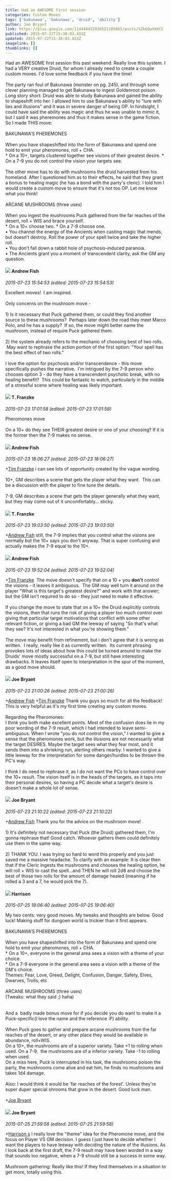 ```yaml
---
title: Had an AWESOME first session
categories: Custom Moves
tags: ['bakunawa', 'bakunawa', 'druid', 'ability']
author: Joe Bryant
link: https://plus.google.com/114448452930521105065/posts/SZk6QwVmXCC
published: 2015-07-22T15:38:03.433Z
updated: 2015-07-22T15:38:03.433Z
imagelink: []
thumblinks: []
---
```


Had an AWESOME first session this past weekend. Really love this system. I had a VERY creative Druid, for whom I already need to create a couple custom moves. I&#39;d love some feedback if you have the time!<br /><br />The party ran foul of Bakunawa (monster on pg. 245), and through some clever planning managed to get Bakunawa to ingest Goldenroot poison. Long story short: Druid was able to study Bakunawa and gained the ability to shapeshift into her. I allowed him to use Bakunawa&#39;s ability to &quot;lure with lies and illusions&quot; and it was in severe danger of being OP. In hindsight, I could have said the ability was magic and thus he was unable to mimic it, but I said it was pheremones and thus it makes sense in the game fiction. So I made THIS move:<br /><br />BAKUNAWA’S PHEREMONES<br /><br />When you have shapeshifted into the form of Bakunawa and spend one hold to emit your pheromones, roll + CHA.<br />* On a 10+, targets clustered together see visions of their greatest desire. * On a 7-9 you do not control the vision your targets see.<br /><br />The other move has to do with mushrooms the druid harvested from his homeland. After I questioned him as to their effects, he said that they grant a bonus to healing magic (he has a bond with the party&#39;s cleric). I told him I would create a custom move to ensure that it&#39;s not too OP. Let me know what you think!<br /><br />ARCANE MUSHROOMS (three uses)<br /><br />When you ingest the mushrooms Puck gathered from the far reaches of the desert, roll + WIS and brace yourself.<br />* On a 10+ choose two. * On a 7-9 choose one. <br />•	You channel the energy of the Ancients when casting magic that mends, but doesn’t destroy. Roll the power of your spell twice and take the higher roll.<br />•	You don’t fall down a rabbit hole of psychosis-induced paranoia.<br />•	The Ancients grant you a moment of transcendent clarity, ask the GM any question. 
<div id='comment z13kvloy0rf1wluws04ccxgyknrdjjzzis00k'>
  <h4><img src='{{site.baseurl}}//images/avatars/109840962456887986459_photo.jpg'> Andrew Fish</h4>
      <p><cite>2015-07-23 15:54:53 (edited: 2015-07-23 15:54:53)</cite></p>
        <p>Excellent moves!  I am inspired.<br /><br />Only concerns on the mushroom move -<br /><br />1) Is it necessary that Puck gathered them, or could they find another source to these mushrooms?  Perhaps later down the road they meet Marco Polo, and he has a supply?  If so, the move might better name the mushroom, instead of require Puck gathered them.<br /><br />2) the system already refers to the mechanic of choosing best of two rolls.  May want to rephrase the action portion of the first option: &quot;Your spell has the best effect of two rolls.&quot;<br /><br />I love the option for psychosis and/or transcendence - this move specifically pushes the narrative.  I&#39;m intrigued by the 7-9 person who chooses option 3 - do they have a transcendent psychotic break, with no healing benefit?  This could be fantastic to watch, particularly in the middle of a stressful scene where healing was likely important.</p>
</div>
        

<div id='comment z13kvloy0rf1wluws04ccxgyknrdjjzzis00k'>
  <h4><img src='{{site.baseurl}}//images/avatars/110330901807759406775_photo.jpg'> T. Franzke</h4>
      <p><cite>2015-07-23 17:01:58 (edited: 2015-07-23 17:01:58)</cite></p>
        <p>Pheromones move <br /><br />On a 10+ do they see THEIR greatest desire or one of your choosing? If it is the former then the 7-9 makes no sense.</p>
</div>
        

<div id='comment z13kvloy0rf1wluws04ccxgyknrdjjzzis00k'>
  <h4><img src='{{site.baseurl}}//images/avatars/109840962456887986459_photo.jpg'> Andrew Fish</h4>
      <p><cite>2015-07-23 18:06:27 (edited: 2015-07-23 18:06:27)</cite></p>
        <p><span class="proflinkWrapper"><span class="proflinkPrefix">+</span><a class="proflink" href="https://plus.google.com/110330901807759406775" oid="110330901807759406775">Tim Franzke</a></span> i can see lots of opportunity created by the vague wording.<br /><br />10+, GM describes a scene that gets the player what they want.  This can be a discussion with the player to fine tune the details.<br /><br />7-9, GM describes a scene that gets the player generally what they want, but they may come out of it uncomfortably... sticky.</p>
</div>
        

<div id='comment z13kvloy0rf1wluws04ccxgyknrdjjzzis00k'>
  <h4><img src='{{site.baseurl}}//images/avatars/110330901807759406775_photo.jpg'> T. Franzke</h4>
      <p><cite>2015-07-23 19:03:50 (edited: 2015-07-23 19:03:50)</cite></p>
        <p><span class="proflinkWrapper"><span class="proflinkPrefix">+</span><a class="proflink" href="https://plus.google.com/109840962456887986459" oid="109840962456887986459">Andrew Fish</a></span> still, the 7-9 implies that you control what the visions are normally but the 10+ says you don&#39;t anyway. That is super confusing and actually makes the 7-9 equal to the 10+. </p>
</div>
        

<div id='comment z13kvloy0rf1wluws04ccxgyknrdjjzzis00k'>
  <h4><img src='{{site.baseurl}}//images/avatars/109840962456887986459_photo.jpg'> Andrew Fish</h4>
      <p><cite>2015-07-23 19:52:04 (edited: 2015-07-23 19:52:04)</cite></p>
        <p><span class="proflinkWrapper"><span class="proflinkPrefix">+</span><a class="proflink" href="https://plus.google.com/110330901807759406775" oid="110330901807759406775">Tim Franzke</a></span>  The move doesn&#39;t specify that on a 10 + you <b>don&#39;t</b> control the visions - it leaves it ambiguous.  The GM may well turn it around on the player &quot;What is this target&#39;s greatest desire?&quot; and work with that answer; but the GM isn&#39;t required to do so - they just need to make it effective.<br /><br />If you change the move to state that on a 10+ the Druid explicitly controls the visions, then that runs the risk of giving a player too much control over giving that particular target motivations that conflict with some other relevant fiction, or giving a bad GM the leeway of saying &quot;So that&#39;s what they see? It&#39;s not interested in what you&#39;re showing them.&quot;<br /><br />The move may benefit from refinement, but i don&#39;t agree that it is wrong as written.  I really, really like it as currently written.  Its current phrasing provokes lots of ideas about how this could be turned around to make the Druids&#39; move mostly successful on a 7-9, but still have interesting drawbacks. It leaves itself open to interpretation in the spur of the moment, as a good move should.</p>
</div>
        

<div id='comment z13kvloy0rf1wluws04ccxgyknrdjjzzis00k'>
  <h4><img src='{{site.baseurl}}//images/avatars/114448452930521105065_photo.jpg'> Joe Bryant</h4>
      <p><cite>2015-07-23 21:00:26 (edited: 2015-07-23 21:00:26)</cite></p>
        <p><span class="proflinkWrapper"><span class="proflinkPrefix">+</span><a class="proflink" href="https://plus.google.com/109840962456887986459" oid="109840962456887986459">Andrew Fish</a></span> <span class="proflinkWrapper"><span class="proflinkPrefix">+</span><a class="proflink" href="https://plus.google.com/110330901807759406775" oid="110330901807759406775">Tim Franzke</a></span> Thank you guys so much for all the feedback! This is very helpful as it&#39;s my first time creating any custom moves.<br /><br />Regarding the Pheromones:<br />I think you both make excellent points. Most of the confusion does lie in my poor wording of the 7-9 result, which I had intended to leave semi-ambiguous. When I wrote &quot;you do not control the vision,&quot; I wanted to give a sense that the pheromones work, but the illusions are not necessarily what the target DESIRES. Maybe the target sees what they fear most, and it sends them into a shrieking run, alerting others nearby. I wanted to give a little leeway for the interpretation for some danger/hurdles to be thrown the PC&#39;s way.<br /><br />I think I do need to rephrase it, as I do not want the PCs to have control over the 10+ result. The vision itself is in the heads of the targets, as it taps into their personal desires, so having a PC decide what a target&#39;s desire is doesn&#39;t make a whole lot of sense.</p>
</div>
        

<div id='comment z13kvloy0rf1wluws04ccxgyknrdjjzzis00k'>
  <h4><img src='{{site.baseurl}}//images/avatars/114448452930521105065_photo.jpg'> Joe Bryant</h4>
      <p><cite>2015-07-23 21:10:22 (edited: 2015-07-23 21:10:22)</cite></p>
        <p><span class="proflinkWrapper"><span class="proflinkPrefix">+</span><a class="proflink" href="https://plus.google.com/109840962456887986459" oid="109840962456887986459">Andrew Fish</a></span> Thank you for the advice on the mushroom move! <br /><br />1) It&#39;s definitely not necessary that Puck (the Druid) gathered them, I&#39;m gonna rephrase that! Good catch. Whoever gathers them could definitely use them in the same way.<br /><br />2) THANK YOU. I was trying so hard to word this properly and you just saved me a massive headache. To clarify with an example: It is clear then that if the Cleric ingests the mushrooms and chooses the healing option, he will roll + WIS to cast the spell...and THEN he will roll 2d8 and choose the best of those two rolls for the amount of damage healed (meaning if he rolled a 3 and a 7, he would pick the 7).</p>
</div>
        

<div id='comment z13kvloy0rf1wluws04ccxgyknrdjjzzis00k'>
  <h4><img src='{{site.baseurl}}//images/avatars/114186342843586498680_photo.jpg'> Harrison</h4>
      <p><cite>2015-07-25 19:06:40 (edited: 2015-07-25 19:06:40)</cite></p>
        <p>My two cents: very good moves. My tweaks and thoughts are below. Good luck! Making stuff for dungoen world is trickier than it first appears.<br /><br />BAKUNAWA’S PHEREMONES<br /><br />When you have shapeshifted into the form of Bakunawa and spend one hold to emit your pheromones, roll + CHA.<br />* On a 10+, everyone in the general area sees a vision with a theme of your choice.<br />* On a 7-9 everyone in the general area sees a vision with a theme of the GM&#39;s choice.<br />Themes: Fear, Love, Greed, Delight, Confusion, Danger, Safety, Elves, Dwarves, Trolls, etc<br /><br />ARCANE MUSHROOMS (three uses)<br />(Tweaks: what they said ;) haha)<br /><br /><br />And a  badly made bonus move for if you decide you do want to make it a Puck-specific(I love the name and the reference :P) ability.<br /><br />When Puck goes to gather and prepare arcane mushrooms from the far reaches of the desert, or any other place they would be available in abundance, roll+WIS.<br />On a 10+, the mushrooms are of a superior variety. Take +1 to rolling when used. On a 7-9,  the mushrooms are of a inferior variety. Take -1 to rolling when used.<br />On a miss here, Puck is interrupted in his task, the mushrooms poison the party, the mushrooms come alive and eat him, he finds no mushrooms and takes 1d4 damage.<br /><br />Also: I would think it would be &#39;far reaches of the forest&#39;. Unless they&#39;re super duper special shrooms that grow in the desert. Good luck man.<br /><br /><span class="proflinkWrapper"><span class="proflinkPrefix">+</span><a class="proflink" href="https://plus.google.com/114448452930521105065" oid="114448452930521105065">Joe Bryant</a></span>  </p>
</div>
        

<div id='comment z13kvloy0rf1wluws04ccxgyknrdjjzzis00k'>
  <h4><img src='{{site.baseurl}}//images/avatars/114448452930521105065_photo.jpg'> Joe Bryant</h4>
      <p><cite>2015-07-25 21:59:58 (edited: 2015-07-25 21:59:58)</cite></p>
        <p><span class="proflinkWrapper"><span class="proflinkPrefix">+</span><a class="proflink" href="https://plus.google.com/114186342843586498680" oid="114186342843586498680">Harrison s</a></span> I really love the &quot;theme&quot; idea for the Pheromone move, and the focus on Player VS GM decision. I guess I just have to decide whether I want the players to have leeway with deciding the nature of the illusions. As I look back at the first draft, the 7-9 result may have been worded in a way that sounds too negative, when a 7-9 should still be a success in some way.<br /><br />Mushroom gathering: Really like this! If they find themselves in a situation to get more, totally using this.</p>
</div>
        